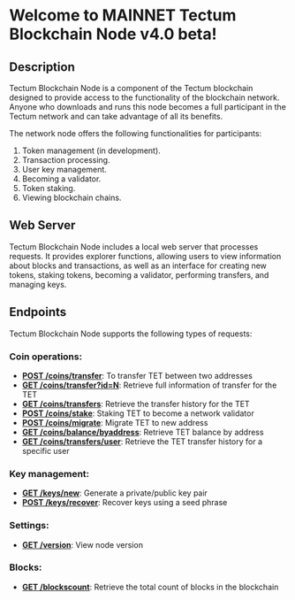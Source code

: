 # Welcome to MAINNET Tectum Blockchain Node v4.0 beta! #

## Description ##

Tectum Blockchain Node is a component of the Tectum blockchain designed to provide access to the functionality of the blockchain network. Anyone who downloads and runs this node becomes a full participant in the Tectum network and can take advantage of all its benefits.

The network node offers the following functionalities for participants:
1. Token management (in development).
2. Transaction processing.
3. User key management.
4. Becoming a validator.
5. Token staking.
6. Viewing blockchain chains.

## Web Server ##
Tectum Blockchain Node includes a local web server that processes requests. It provides explorer functions, allowing users to view information about blocks and transactions, as well as an interface for creating new tokens, staking tokens, becoming a validator, performing transfers, and managing keys.

## Endpoints ##

Tectum Blockchain Node supports the following types of requests:

### Coin operations: ###

-   **[POST /coins/transfer](https://github.com/crispmindltd/tectum4-node-validator/tree/main/docs/coin_operations/POST_coins_transfer.md)**: To transfer TET between two addresses
-   **[GET /coins/transfer?id=N](https://github.com/crispmindltd/tectum4-node-validator/tree/main/docs/coin_operations/GET_coins_transfers_id.md)**: Retrieve full information of transfer for the TET
-   **[GET /coins/transfers](https://github.com/crispmindltd/tectum4-node-validator/tree/main/docs/coin_operations/GET_coins_transfers.md)**: Retrieve the transfer history for the TET
-   **[POST /coins/stake](https://github.com/crispmindltd/tectum4-node-validator/tree/main/docs/coin_operations/POST_coins_stake.md)**: Staking TET to become a network validator
-   **[POST /coins/migrate](https://github.com/crispmindltd/tectum4-node-validator/tree/main/docs/coin_operations/POST_coins_migrate.md)**: Migrate TET to new address
-   **[GET /coins/balance/byaddress](https://github.com/crispmindltd/tectum4-node-validator/tree/main/docs/coin_operations/GET_coins_balance_byAddress.md)**: Retrieve TET balance by address
-   **[GET /coins/transfers/user](https://github.com/crispmindltd/tectum4-node-validator/tree/main/docs/coin_operations/GET_coins_transfers_user.md)**: Retrieve the TET transfer history for a specific user

### Key management: ###

-   **[GET /keys/new](https://github.com/crispmindltd/tectum4-node-validator/tree/main/docs/key_management/GET_keys_generate.md)**: Generate a private/public key pair
-   **[POST /keys/recover](https://github.com/crispmindltd/tectum4-node-validator/tree/main/docs/key_management/POST_keys_recovery.md)**: Recover keys using a seed phrase

### Settings: ###

-   **[GET /version](https://github.com/crispmindltd/tectum4-node-validator/tree/main/docs/settings/GET_version_request.md)**: View node version

### Blocks: ###

-   **[GET /blockscount](https://github.com/crispmindltd/tectum4-node-validator/tree/main/docs/blocks/GET_blocks_count.md)**: Retrieve the total count of blocks in the blockchain
